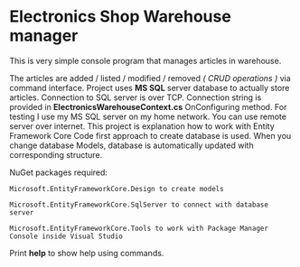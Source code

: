 # Electronics Shop Warehouse manager

This is very simple console program that manages articles in warehouse.

The articles are added / listed / modified / removed  <i>( CRUD operations )</i> via command interface.
Project uses <b>MS SQL</b> server database to actually store articles.
Connection to SQL server is over TCP. Connection string is provided in <b>ElectronicsWarehouseContext.cs</b> OnConfiguring method.
For testing I use my MS SQL server on my home network. You can use remote server over internet.
This project is explanation how to work with Entity Framework Core
Code first approach to create database is used.
When you change database Models, database is automatically updated with corresponding structure.

NuGet packages required: 

    Microsoft.EntityFrameworkCore.Design to create models

    Microsoft.EntityFrameworkCore.SqlServer to connect with database server

    Microsoft.EntityFrameworkCore.Tools to work with Package Manager Console inside Visual Studio

Print <b>help</b> to show help using commands.